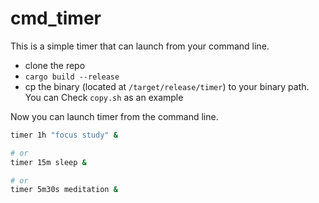 # cmd_timer

This is a simple timer that can launch from your command line.

- clone the repo
- `cargo build --release`
- cp the binary (located at `/target/release/timer`) to your binary path. You can Check `copy.sh` as an example

Now you can launch timer from the command line.

```bash
timer 1h "focus study" &

# or
timer 15m sleep &

# or
timer 5m30s meditation &
```
